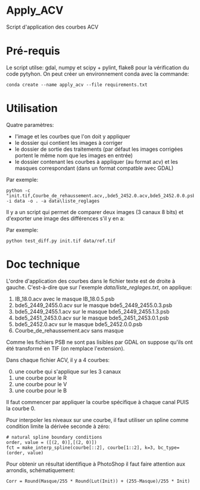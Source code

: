 # Apply_ACV
Script d'application des courbes ACV

# Pré-requis

Le script utilse: gdal, numpy et scipy + pylint, flake8 pour la vérification du code pytyhon.
On peut créer un environnement conda avec la commande:
```
conda create --name apply_acv --file requirements.txt
```

# Utilisation

Quatre paramètres:

- l'image et les courbes que l'on doit y appliquer
- le dossier qui contient les images à corriger
- le dossier de sortie des traitements (par défaut les images corrigées portent le même nom que les images en entrée)
- le dossier contenant les courbes à appliquer (au format acv) et les masques correspondant (dans un format compatble avec GDAL)

Par exemple:
```
python -c "init.tif,Courbe_de_rehaussement.acv,,bde5_2452.0.acv,bde5_2452.0.0.psb" -i data -o . -a data\liste_reglages
```

Il y a un script qui permet de comparer deux images (3 canaux 8 bits) et d'exporter une image des différences s'il y en a:

Par exemple:
```
python test_diff.py init.tif data/ref.tif
```

# Doc technique

L'ordre d'application des courbes dans le fichier texte est de droite à gauche. C'est-à-dire que sur l'exemple *data/liste_reglages.txt*, on applique:

1. IB_18.0.acv avec le masque IB_18.0.5.psb
2. bde5_2449_2455.0.acv sur le masque bde5_2449_2455.0.3.psb
3. bde5_2449_2455.1.acv sur le masque bde5_2449_2455.1.3.psb
4. bde5_2451_2453.0.acv sur le masque bde5_2451_2453.0.1.psb
5. bde5_2452.0.acv sur le masque bde5_2452.0.0.psb
6. Courbe_de_rehaussement.acv sans masque

Comme les fichiers PSB ne sont pas lisibles par GDAL on suppose qu'ils ont été transformé en TIF (on remplace l'extension).

Dans chaque fichier ACV, il y a 4 courbes:

0. une courbe qui s'applique sur les 3 canaux
1. une courbe pour le R
2. une courbe pour le V
3. une courbe pour le B

Il faut commencer par appliquer la courbe spécifique à chaque canal PUIS la courbe 0.

Pour interpoler les niveaux sur une courbe, il faut utiliser un spline comme condition limite la dérivée seconde à zéro:
```
# natural spline boundary conditions
order, value = ([(2, 0)],[(2, 0)])  
fct = make_interp_spline(courbe[::2], courbe[1::2], k=3, bc_type=(order, value)
```

Pour obtenir un résultat identifique à PhotoShop il faut faire attention aux arrondis, schématiquement:
````
Corr = Round(Masque/255 * Round(Lut(Init)) + (255-Masque)/255 * Init)
````

